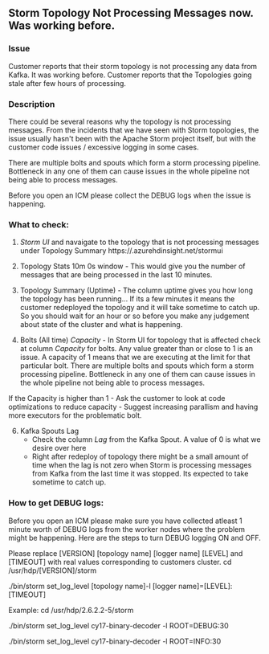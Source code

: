 ## Storm Topology Not Processing Messages now. Was working before.

### Issue

Customer reports that their storm topology is not processing any data from Kafka. It was working before.
Customer reports that the Topologies going stale after few hours of processing.

### Description

There could be several reasons why the topology is not processing messages. 
From the incidents that we have seen with Storm topologies, the issue usually hasn't been with the Apache Storm project itself, but with the customer code issues / excessive logging in some cases.

There are multiple bolts and spouts which form a storm processing pipeline. Bottleneck in any one of them can cause issues in the whole pipeline not being able to process messages.

Before you open an ICM please collect the DEBUG logs when the issue is happening.

### What to check:
1. *Storm UI* and navaigate to the topology that is not processing messages under Topology Summary
https://<clustername>.azurehdinsight.net/stormui

2. Topology Stats 10m 0s window - This would give you the number of messages that are being processed in the last 10 minutes.
3. Topology Summary (Uptime)  - The column uptime gives you how long the topology has been running... If its a few minutes it means the customer redeployed the topology and it will take sometime to catch up. So you should wait for an hour or so before you make any judgement about state of the cluster and what is happening.

4. Bolts (All time) *Capacity* - In Storm UI for topology that is affected check at column *Capacity* for bolts. Any value greater than or close to 1 is an issue. A capacity of 1 means that we are executing at the limit for that particular bolt.
There are multiple bolts and spouts which form a storm processing pipeline. Bottleneck in any one of them can cause issues in the whole pipeline not being able to process messages.

  If the Capacity is higher than 1
    - Ask the customer to look at code optimizations to reduce capacity
    - Suggest increasing parallism and having more executors for the problematic bolt.

6. Kafka Spouts Lag
    - Check the column *Lag* from the Kafka Spout. A value of 0 is what we desire over here
    - Right after redeploy of topology there might be a small amount of time when the lag is not zero when Storm is processing messages from Kafka from the last time it was stopped. Its expected to take sometime to catch up.
 
### How to get DEBUG logs:
  Before you open an ICM please make sure you have collected atleast 1 minute worth of DEBUG logs from the worker nodes where the problem might be happening.
  Here are the steps to turn DEBUG logging ON and OFF.
  
  Please replace [VERSION]  [topology name] [logger name] [LEVEL] and [TIMEOUT] with real values corresponding to customers cluster.
  cd /usr/hdp/[VERSION]/storm
  
  ./bin/storm set_log_level [topology name]-l [logger name]=[LEVEL]:[TIMEOUT]  
  
  Example:
  cd /usr/hdp/2.6.2.2-5/storm
  
  ./bin/storm set_log_level cy17-binary-decoder -l ROOT=DEBUG:30
  
  ./bin/storm set_log_level cy17-binary-decoder -l ROOT=INFO:30
  
  
  

